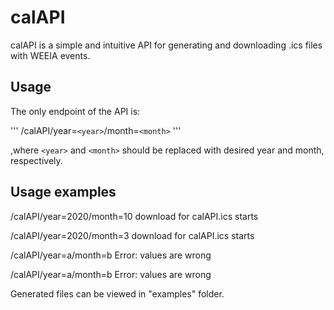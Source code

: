 # calAPI

calAPI is a simple and intuitive API for generating and downloading .ics files with WEEIA events. 


## Usage

The only endpoint of the API is:

'''
/calAPI/year=`<year>`/month=`<month>`
'''

,where `<year>` and `<month>` should be replaced with desired year and month, respectively.

## Usage examples 

/calAPI/year=2020/month=10
download for calAPI.ics starts

/calAPI/year=2020/month=3
download for calAPI.ics starts

/calAPI/year=a/month=b
Error: values are wrong

/calAPI/year=a/month=b
Error: values are wrong

Generated files can be viewed in "examples" folder.
